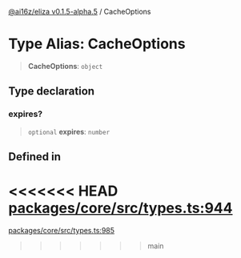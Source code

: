 [@ai16z/eliza v0.1.5-alpha.5](../index.md) / CacheOptions

# Type Alias: CacheOptions

> **CacheOptions**: `object`

## Type declaration

### expires?

> `optional` **expires**: `number`

## Defined in

<<<<<<< HEAD
[packages/core/src/types.ts:944](https://github.com/konstantine25b/eliza/blob/main/packages/core/src/types.ts#L944)
=======
[packages/core/src/types.ts:985](https://github.com/ai16z/eliza/blob/main/packages/core/src/types.ts#L985)
>>>>>>> main
